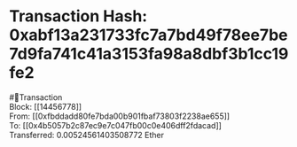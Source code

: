 
Transaction Hash: 0xabf13a231733fc7a7bd49f78ee7be7d9fa741c41a3153fa98a8dbf3b1cc19fe2
====================================================================================
  
#💸Transaction  
Block: [[14456778]]  
From: [[0xfbddadd80fe7bda00b901fbaf73803f2238ae655]]  
To: [[0x4b5057b2c87ec9e7c047fb00c0e406dff2fdacad]]  
Transferred: 0.00524561403508772 Ether